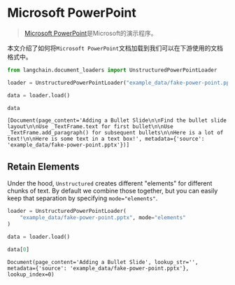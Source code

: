 # Microsoft PowerPoint
>[Microsoft PowerPoint](https://en.wikipedia.org/wiki/Microsoft_PowerPoint)是Microsoft的演示程序。

本文介绍了如何将`Microsoft PowerPoint`文档加载到我们可以在下游使用的文档格式中。

```python
from langchain.document_loaders import UnstructuredPowerPointLoader
```

```python
loader = UnstructuredPowerPointLoader("example_data/fake-power-point.pptx")
```

```python
data = loader.load()
```

```python
data
```




    [Document(page_content='Adding a Bullet Slide\n\nFind the bullet slide layout\n\nUse _TextFrame.text for first bullet\n\nUse _TextFrame.add_paragraph() for subsequent bullets\n\nHere is a lot of text!\n\nHere is some text in a text box!', metadata={'source': 'example_data/fake-power-point.pptx'})]



## Retain Elements

Under the hood, `Unstructured` creates different "elements" for different chunks of text. By default we combine those together, but you can easily keep that separation by specifying `mode="elements"`.


```python
loader = UnstructuredPowerPointLoader(
    "example_data/fake-power-point.pptx", mode="elements"
)
```


```python
data = loader.load()
```


```python
data[0]
```




    Document(page_content='Adding a Bullet Slide', lookup_str='', metadata={'source': 'example_data/fake-power-point.pptx'}, lookup_index=0)




```python

```
